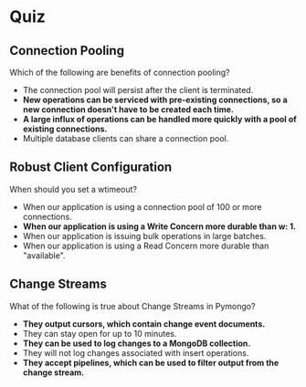 # Quiz

## Connection Pooling

Which of the following are benefits of connection pooling?



- The connection pool will persist after the client is terminated.
- **New operations can be serviced with pre-existing connections, so a new connection doesn't have to be created each time.**
- **A large influx of operations can be handled more quickly with a pool of existing connections.**
- Multiple database clients can share a connection pool.

## Robust Client Configuration

When should you set a wtimeout?



- When our application is using a connection pool of 100 or more connections.
- **When our application is using a Write Concern more durable than w: 1.**
- When our application is issuing bulk operations in large batches.
- When our application is using a Read Concern more durable than "available".

## Change Streams

What of the following is true about Change Streams in Pymongo?



- **They output cursors, which contain change event documents.**
- They can stay open for up to 10 minutes.
- **They can be used to log changes to a MongoDB collection.**
- They will not log changes associated with insert operations.
- **They accept pipelines, which can be used to filter output from the change stream.**
